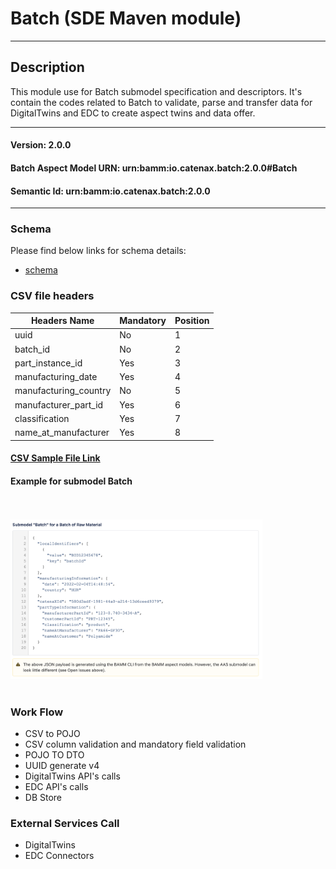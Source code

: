  # Batch (SDE Maven module)
---
## Description

This module use for Batch submodel specification and descriptors. It's contain the codes related to Batch to validate, parse and transfer data for DigitalTwins and EDC to create aspect twins and data offer.

---
#### Version: 2.0.0
#### Batch Aspect Model URN: urn:bamm:io.catenax.batch:2.0.0#Batch
#### Semantic Id: urn:bamm:io.catenax.batch:2.0.0
---

### Schema

Please find below links for schema details:

- [schema](src/main/resources/batch.json)


### CSV file headers

| Headers Name       	       		| Mandatory                     	| Position 	|
|-------------------------------	|-----------------------------	    |--------	|
| uuid		                   		| No		             		    |    1     	|
| batch_id					   		| No						      	|    2    	|
| part_instance_id					| Yes							    |	 3		|
| manufacturing_date    			| Yes 							    | 	 4	   	|
| manufacturing_country  	    	| No                            	| 	 5	  	|
| manufacturer_part_id 		      	| Yes                           	| 	 6	  	|
| classification		 			| Yes                               |    7	 	|
| name_at_manufacturer	 			| Yes                           	|    8 	 	|


#### [CSV Sample File Link]

#### Example for submodel Batch
<br/><br/><img src="src/main/resources/images/batch.png" height="60%" width="80%" /><br/><br/>

### Work Flow 

 - CSV to POJO
 - CSV column validation and mandatory field validation
 - POJO TO DTO
 - UUID generate v4
 - DigitalTwins API's calls 
 - EDC API's calls
 - DB Store
 
### External Services Call

 - DigitalTwins
 - EDC Connectors
 
[CSV Sample File Link]: src/main/resources/batch.csv
